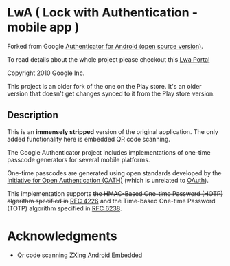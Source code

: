 LwA ( Lock with Authentication - mobile app )
======================================================
Forked from Google [Authenticator for Android (open source version)](https://github.com/google/google-authenticator-android). 

To read details about the whole project please checkout this [Lwa Portal](https://github.com/shakram02/Lwa-Web)
 
 
Copyright 2010 Google Inc.

This project is an older fork of the one on the Play store. It's an older
version that doesn't get changes synced to it from the Play store version.

Description
-----------
This is an **immensely stripped** version of the original application. The only 
added functionality here is embedded QR code scanning.

The Google Authenticator project includes implementations of one-time passcode
generators for several mobile platforms. 

One-time passcodes are generated using open standards developed by
the [Initiative for Open Authentication (OATH)](http://www.openauthentication.org/)
(which is unrelated to [OAuth](http://oauth.net/)).

This implementation supports ~~the HMAC-Based One-time Password (HOTP) algorithm
specified in~~ [RFC 4226](https://tools.ietf.org/html/rfc4226) and the Time-based
One-time Password (TOTP) algorithm specified in [RFC 6238](https://tools.ietf.org/html/rfc6238).


# Acknowledgments
 * Qr code scanning [ZXing Android Embedded](https://github.com/journeyapps/zxing-android-embedded)
